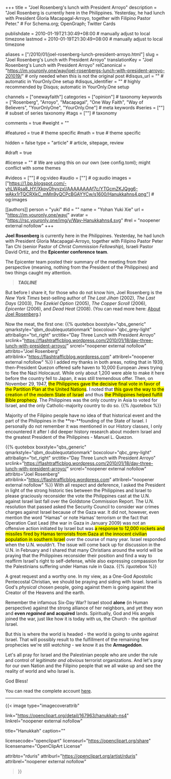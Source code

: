 +++
title = "Joel Rosenberg's lunch with President Arroyo"
description = "Joel Rosenberg is currently here in the Philippines. Yesterday, he had lunch with President Gloria Macapagal-Arroyo, together with Filipino Pastor Peter."	# For Schema.org; OpenGraph; Twitter Cards

publishdate = 2010-01-19T21:30:49+08:00									# manually adjust to local timezone
lastmod = 2010-01-19T21:30:49+08:00                  # manually adjust to local timezone

aliases = ["/2010/01/joel-rosenberg-lunch-president-arroyo.html"]
slug = "Joel Rosenberg's Lunch with President Arroyo"
translationKey = "Joel Rosenberg's Lunch with President Arroyo"
relCanonical = "https://im.youronly.one/way/joel-rosenbergs-lunch-with-president-arroyo-201019/"                           # only needed when this is not the original post
#disqus_url = ""                                                    # automatic in YourOnly.One setup
#disqus_identifier = ""                                             # highly recommended by Disqus; automatic in YourOnly.One setup

channels = ["onewayfaith"]
categories = ["opinion"]														# taxonomy
keywords = ["Rosenberg", "Arroyo", "Macapagal", "One Way Faith", "Way of Believers", "YourOnlyOne", "YourOnly.One"]															# meta keywords
#series = [""]																# subset of series taxonomy
#tags = [""]																	# taxonomy

comments = true
#weight = ""

#featured = true															# theme specific
#math = true																	# theme specific

hidden = false
type = "article"                                                           # article, sitepage, review

#draft = true

#license = ""                                 # We are using this on our own (see config.toml); might conflict with some themes

#videos = [""]																# og:video
#audio = [""]                                 # og:audio
images = ["https://1.bp.blogspot.com/-yhLW4sa8_HY/XkpyOhyvzxI/AAAAAAAAf7c/YTGcmZKJQgg6-wAkx1rTQCRXkC_mMn9yQCPcBGAYYCw/s1600/Hanukkahns4.png"]    # og:images

[[authors]]
person = "yuki"
#id = ""
name = "Yohan Yuki Xie"
url = "https://im.youronly.one/way/"
avatar = "https://rsc.youronly.one/img/y/Way-Hanukkahns4.svg"
#rel = "noopener external nofollow"
+++

**Joel Rosenberg** is currently here in the Philippines. Yesterday, he had lunch with President Gloria Macapagal-Arroyo, together with Filipino Pastor Peter Tan Chi (senior Pastor of *Christ Commission Fellowship*), Israeli Pastor David Ortiz, and the **Epicenter conference team**.

The Epicenter team posted their summary of the meeting from their perspective (meaning, nothing from the President of the Philippines) and two things caught my attention.

<!--more-->

> ***TAGLINE***

But before I share it, for those who do not know him, Joel Rosenberg is the *New York Times* best-selling author of *The Last Jihan* (2002), *The Last Days* (2003), *The Ezekiel Option* (2005), *The Copper Scroll* (2006), *Epicenter* (2006), and *Dead Heat* (2008). (You can read more here: [About Joel Rosenberg](https://flashtrafficblog.wordpress.com/about/ "About Joel Rosenberg").)

Now the meat, the first one:
{{% quotebox boxstyle="qbs_generic" qmarkstyle="qbm_doublequotationmark" boxcolour="qbc_grey-light" attribalign="txt_right" srctitle="Day Three Lunch with President Arroyo" srclink="https://flashtrafficblog.wordpress.com/2010/01/18/day-three-lunch-with-president-arroyo/" srcrel="noopener external nofollow" attribto="Joel Rosenberg" attriblink="https://flashtrafficblog.wordpress.com" attribrel="noopener external nofollow" %}}
  I added my thanks in both areas, noting that in 1939, then-President Quezon offered safe haven to 10,000 European Jews trying to flee the Nazi Holocaust. While only about 1,200 were able to make it here before the country fell to Japan, it was still tremendous offer. Then, on November 29, 1947, <mark>the Philippines gave the decisive final vote in favor of the Partition Plan at the United Nations</mark>. I noted that <mark>this gave the way to the creation of the modern State of Israel</mark> and thus <mark>the Philippines helped fulfill Bible prophecy</mark>. The Philippines was the only country in Asia to voted for Israel, and the only Catholic-majority country to do so.
{{% /quotebox %}}

Majority of the Filipino people have no idea of that historical event and the part of the Philippines in the **re-**founding of the State of Israel. I personally do not remember it was mentioned in our History class*es*, I only encountered it after I did deeper history research about modern Israel and the greatest President of the Philippines - Manuel L. Quezon.

{{% quotebox boxstyle="qbs_generic" qmarkstyle="qbm_doublequotationmark" boxcolour="qbc_grey-light" attribalign="txt_right" srctitle="Day Three Lunch with President Arroyo" srclink="https://flashtrafficblog.wordpress.com/2010/01/18/day-three-lunch-with-president-arroyo/" srcrel="noopener external nofollow" attribto="Joel Rosenberg" attriblink="https://flashtrafficblog.wordpress.com" attribrel="noopener external nofollow" %}}
  With all respect and deference, I asked the President in light of the strong historic ties between the Philippines and Israel to please graciously reconsider the vote the Philippines cast at the U.N. against Israel last fall over the Goldstone Commission Report. The U.N. resolution that passed asked the Security Council to consider war crimes charges against Israel because of the Gaza war. It did not, however, even mention the word "Hamas" or note Hamas' terrorism or the fact that Operation Cast Lead (the war in Gaza in January 2009) was not an offensive action initiated by Israel but was <mark>a response to 12,000 rockets and missiles fired by Hamas terrorists from Gaza at the innocent civilian population in southern Israel</mark> over the course of many year. Israel responded when the U.N. wouldn't. The issue will come back up for discussion in the U.N. in February and I shared that many Christians around the world will be praying that the Philippines reconsider their position and find a way to reaffirm Israel's right to self-defense, while also expressing compassion for the Palestinians suffering under Hamas rule in Gaza.
{{% /quotebox %}}

A great request and a worthy one. In my view, as a One-God Apostolic Pentecostal Christian, we should be praying and siding with Israel. Israel is God's *physical* chosen people, going against them is going against the Creator of the Heavens and the earth.

Remember the infamous Six-Day War? Israel stood **alone** (in Human perspective) against the strong alliance of her neighbors, and yet they won and **even *regained* and acquired** lands. Spiritually, God and His angels joined the war, just like how it is today with us, the Church - the *spiritual* Israel.

But this is where the world is headed - the world is going to unite against Israel. That will possibly result to the fulfillment of the remaining few prophecies we're still *watching* - we know it as the **Armageddon**.

Let's all pray for Israel and the Palestinian people who are under the rule and control of *legitimate and obvious* terrorist organizations. And let's pray for our own Nation and the Filipino people that we all wake up and see the reality of world and who Israel is.

God Bless!

You can read the complete account [here](https://flashtrafficblog.wordpress.com/2010/01/18/day-three-lunch-with-president-arroyo/ "Day Three Lunch with President Arroyo").

---

{{< image
  type="imagecoverattrib"

  link="https://openclipart.org/detail/167963/hanukkah-ns4"
  linkrel="noopener external nofollow"

  title="Hanukkah"
  caption=""

  licensecode="openclipart"
  licenseurl="https://openclipart.org/share"
  licensename="OpenClipArt License"

  attribto="rduris"
  attriburl="https://openclipart.org/artist/rduris"
  attribrel="noopener external nofollow"
>}}

